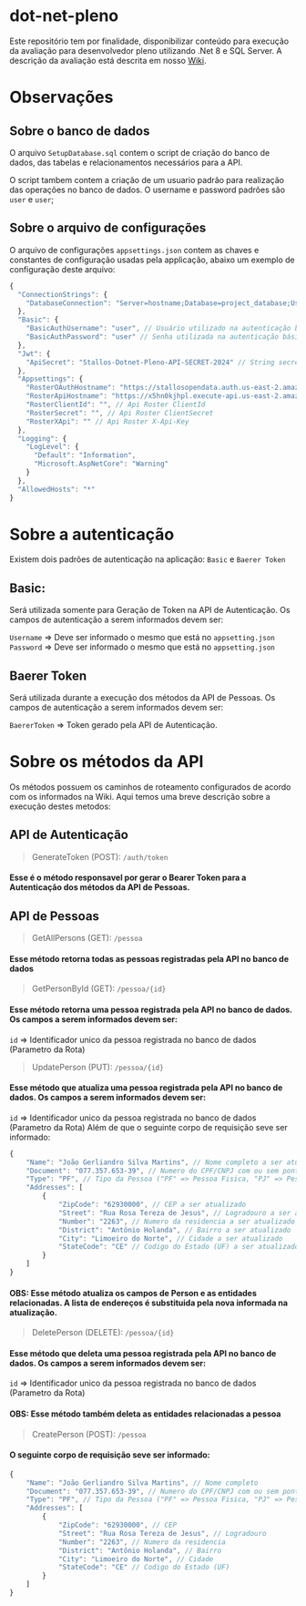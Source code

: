 # **dot-net-pleno**

Este repositório tem por finalidade, disponibilizar conteúdo para execução da avaliação para desenvolvedor pleno utilizando .Net 8 e SQL Server. 
A descrição da avaliação está descrita em nosso [Wiki](https://github.com/StallosTecnologia/dot-net-pleno/wiki "Wiki").

# **Observações**

## Sobre o banco de dados
O arquivo `SetupDatabase.sql` contem o script de criação do banco de dados, das tabelas e relacionamentos necessários para a API.

O script tambem contem a criação de um usuario padrão para realização das operações no banco de dados. O username e password padrões são `user` e `user`;

## Sobre o arquivo de configurações
O arquivo de configurações `appsettings.json` contem as chaves e constantes de configuração usadas pela applicação, abaixo um exemplo de configuração deste arquivo:

```javascript 
{
  "ConnectionStrings": {
    "DatabaseConnection": "Server=hostname;Database=project_database;User Id=user;Password=user;TrustServerCertificate=True;" // String de conexão do banco de dados
  },
  "Basic": {
    "BasicAuthUsername": "user", // Usuário utilizado na autenticação básica
    "BasicAuthPassword": "user" // Senha utilizada na autenticação básica
  },
  "Jwt": {
    "ApiSecret": "Stallos-Dotnet-Pleno-API-SECRET-2024" // String secret para geração do Token JWT para Autenticação Baerer da API principal
  },
  "Appsettings": {
    "RosterOAuthHostname": "https://stallosopendata.auth.us-east-2.amazoncognito.com/oauth2/", // Hostname da API de Autenticação do Roster
    "RosterApiHostname": "https://x5hn0kjhpl.execute-api.us-east-2.amazonaws.com/prd/roster/v2/", // Hostname da API de Processamento do Roster
    "RosterClientId": "", // Api Roster ClientId
    "RosterSecret": "", // Api Roster ClientSecret
    "RosterXApi": "" // Api Roster X-Api-Key
  },
  "Logging": {
    "LogLevel": {
      "Default": "Information",
      "Microsoft.AspNetCore": "Warning"
    }
  },
  "AllowedHosts": "*"
}
````
# Sobre a autenticação
Existem dois padrões de autenticação na aplicação: `Basic` e `Baerer Token`

## Basic:
Será utilizada somente para Geração de Token na API de Autenticação. Os campos de autenticação a serem informados devem ser:

`Username` => Deve ser informado o mesmo que está no `appsetting.json` </br>
`Password` => Deve ser informado o mesmo que está no `appsetting.json` </br>

## Baerer Token
Será utilizada durante a execução dos métodos da API de Pessoas. Os campos de autenticação a serem informados devem ser:

`BaererToken` => Token gerado pela API de Autenticação.

# Sobre os métodos da API
Os métodos possuem os caminhos de roteamento configurados de acordo com os informados na Wiki. Aqui temos uma breve descrição sobre a execução destes metodos:

## API de Autenticação

> GenerateToken (POST): `/auth/token` </br>
#### Esse é o método responsavel por gerar o Bearer Token para a Autenticação dos métodos da API de Pessoas.

## API de Pessoas

> GetAllPersons (GET): `/pessoa` <br>
#### Esse método retorna todas as pessoas registradas pela API no banco de dados
> GetPersonById (GET): `/pessoa/{id}` <br>
#### Esse método retorna uma pessoa registrada pela API no banco de dados. Os campos a serem informados devem ser:
`id` => Identificador unico da pessoa registrada no banco de dados (Parametro da Rota)
> UpdatePerson (PUT): `/pessoa/{id}` <br>
#### Esse método que atualiza uma pessoa registrada pela API no banco de dados. Os campos a serem informados devem ser:
`id` => Identificador unico da pessoa registrada no banco de dados (Parametro da Rota)
Além de que o seguinte corpo de requisição seve ser informado:
```javascript
{
    "Name": "João Gerliandro Silva Martins", // Nome completo a ser atualizado
    "Document": "077.357.653-39", // Numero do CPF/CNPJ com ou sem pontuação a ser atualizado
    "Type": "PF", // Tipo da Pessoa ("PF" => Pessoa Fisica, "PJ" => Pessoa Juridica) a ser atualizado
    "Addresses": [
        {
            "ZipCode": "62930000", // CEP a ser atualizado
            "Street": "Rua Rosa Tereza de Jesus", // Logradouro a ser atualizado
            "Number": "2263", // Numero da residencia a ser atualizado
            "District": "Antônio Holanda", // Bairro a ser atualizado
            "City": "Limoeiro do Norte", // Cidade a ser atualizado
            "StateCode": "CE" // Codigo do Estado (UF) a ser atualizado
        }
    ]
}
```
#### OBS: Esse método atualiza os campos de Person e as entidades relacionadas. A lista de endereços é substituida pela nova informada na atualização. 
> DeletePerson (DELETE): `/pessoa/{id}` <br>
#### Esse método que deleta uma pessoa registrada pela API no banco de dados. Os campos a serem informados devem ser:
`id` => Identificador unico da pessoa registrada no banco de dados (Parametro da Rota)
#### OBS: Esse método também deleta as entidades relacionadas a pessoa
> CreatePerson (POST): `/pessoa` <br>
#### O seguinte corpo de requisição seve ser informado:
```javascript
{
    "Name": "João Gerliandro Silva Martins", // Nome completo
    "Document": "077.357.653-39", // Numero do CPF/CNPJ com ou sem pontuação
    "Type": "PF", // Tipo da Pessoa ("PF" => Pessoa Fisica, "PJ" => Pessoa Juridica)
    "Addresses": [
        {
            "ZipCode": "62930000", // CEP
            "Street": "Rua Rosa Tereza de Jesus", // Logradouro
            "Number": "2263", // Numero da residencia
            "District": "Antônio Holanda", // Bairro
            "City": "Limoeiro do Norte", // Cidade
            "StateCode": "CE" // Codigo do Estado (UF)
        }
    ]
}
```

